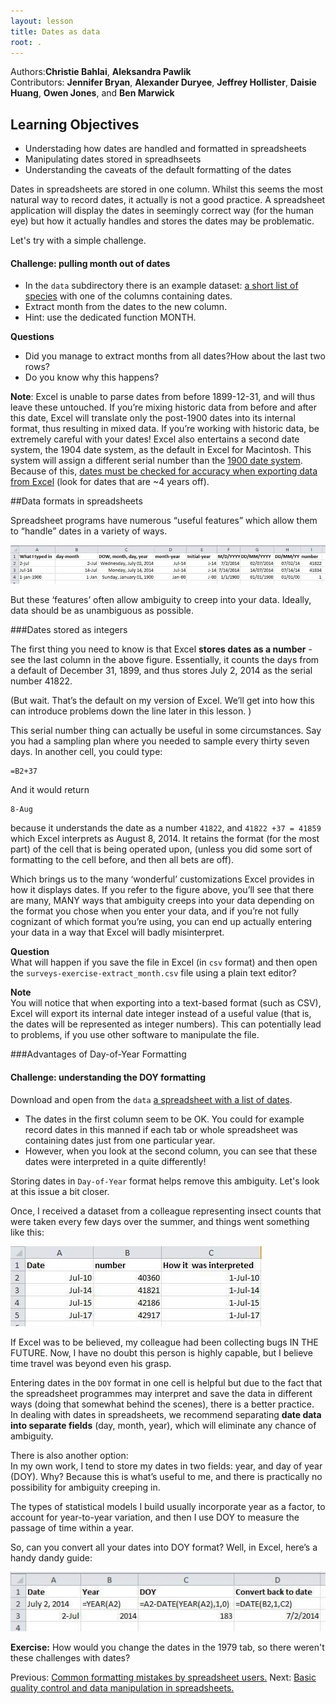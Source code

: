```yaml
---
layout: lesson
title: Dates as data
root: .
---
```


Authors:**Christie Bahlai**, **Aleksandra Pawlik**<br>
Contributors: **Jennifer Bryan**, **Alexander Duryee**, **Jeffrey Hollister**, **Daisie Huang**, **Owen Jones**, and
**Ben Marwick**

## Learning Objectives 

* Understading how dates are handled and formatted in spreadsheets
* Manipulating dates stored in spreadhseets
* Understanding the caveats of the default formatting of the dates

Dates in spreadsheets are stored in one column. Whilst this seems the most natural way to record dates, it actually is not a good practice. A spreadsheet application will display the dates in seemingly correct way (for the human eye) but how it actually handles and stores the dates may be problematic.

Let's try with a simple challenge.

#### Challenge: pulling month out of dates ####

+   In the `data` subdirectory there is an example dataset:  [a short list of species](../../../data/biology/surveys-exercise-extract_month.csv) with one of the columns containing dates. 
+   Extract month from the dates to the new column.
+   Hint: use the dedicated function MONTH.

**Questions**  

* Did you manage to extract months from all dates?How about the last two rows?   
* Do you know why this happens?

**Note**: Excel is unable to parse dates from before 1899-12-31, and will thus leave these untouched.  If you’re mixing historic data from before and after this date, Excel will translate only the post-1900 dates into its internal format, thus resulting in mixed data.  If you’re working with historic data, be extremely careful with your dates!
Excel also entertains a second date system, the 1904 date system, as the default in Excel for Macintosh. This system will assign a different serial number than the [1900 date system](https://support.microsoft.com/kb/180162). Because of this, [dates must be checked for accuracy when exporting data from Excel](http://datapub.cdlib.org/2014/04/10/abandon-all-hope-ye-who-enter-dates-in-excel/) (look for dates that are ~4 years off). 


##Data formats in spreadsheets

Spreadsheet programs have numerous “useful features” which allow them to “handle” dates in a variety of ways.

![Many formats, many ambiguities](fig/5_excel_dates_1.jpg)

But these ‘features’ often allow ambiguity to creep into your data. Ideally, data should be as unambiguous as possible. 

###Dates stored as integers

The first thing you need to know is that Excel **stores dates as a number** - see the last column in the above figure. Essentially, it counts the days from a default of December 31, 1899, and thus stores July 2, 2014 as  the serial number 41822.

(But wait. That’s the default on my version of Excel. We’ll get into how this can introduce problems down the line later in this lesson. )

This serial number thing can actually be useful in some circumstances. Say you had a sampling plan where you needed to sample every thirty seven days. In another cell, you could type:
    
    =B2+37
    
And it would return

    8-Aug

because it understands the date as a number `41822`, and `41822 +37 = 41859` which Excel interprets as August 8, 2014. It retains the format (for the most part) of the cell that is being operated upon, (unless you did some sort of formatting to the cell before, and then all bets are off).

Which brings us to the many ‘wonderful’ customizations Excel provides in how it displays dates. If you refer to the figure above, you’ll see that there are many, MANY ways that ambiguity creeps into your data depending on the format you chose when you enter your data, and if you’re not fully cognizant of which format you’re using, you can end up actually entering your data in a way that Excel will badly misinterpret. 

**Question**  
What will happen if you save the file in Excel (in `csv` format) and then open the `surveys-exercise-extract_month.csv` file using a plain text editor? 

**Note**  
You will notice that when exporting into a text-based format (such as CSV), Excel will export its internal date integer instead of a useful value (that is, the dates will be represented as integer numbers). This can potentially lead to problems, if you use other software to manipulate the file.

###Advantages of Day-of-Year Formatting

#### Challenge: understanding the DOY formatting ####

Download and open from the `data` [a spreadsheet with a list of dates](../../../data/biology/date-doy-exercise.xls).  

+ The dates in the first column seem to be OK. You could for example record dates in this manned if each tab or whole spreadsheet was containing dates just from one particular year.
+ However, when you look at the second column, you can see that these dates were interpreted in a quite differently!

Storing dates in `Day-of-Year` format helps remove this ambiguity. Let's look at this issue a bit closer.

Once, I received a dataset from a colleague representing insect counts that were taken every few days over the summer, and things went something like this:

![So, so ambiguous, it's even confusing Excel](fig/6_excel_dates_2.jpg)


If Excel was to be believed, my colleague had been collecting bugs IN THE FUTURE. Now, I have no doubt this person is highly capable, but I believe time travel was beyond even his grasp.

Entering dates in the `DOY` format in one cell is helpful but due to the fact that the spreadsheet programmes may interpret and save the data in different ways (doing that somewhat behind the scenes), there is a better practice.  
In dealing with dates in spreadsheets, we recommend separating **date data into separate fields** (day, month, year), which will eliminate any chance of ambiguity. 

There is also another option:  
In my own work, I tend to store my dates in two fields: year, and day of year (DOY). Why? Because this is what’s useful to me, and there is practically no possibility for ambiguity creeping in.

The types of statistical models I build usually incorporate year as a factor, to account for year-to-year variation, and then I use DOY to measure the passage of time within a year. 

So, can you convert all your dates into DOY format? Well, in Excel, here’s a handy dandy guide:

![Kill that ambiguity before it bites you!](fig/7_excel_dates_3.jpg)


**Exercise:** How would you change the dates in the 1979 tab, so there weren't these
challenges with dates?


Previous: [Common formatting mistakes by spreadsheet users.](02-common-mistakes.html) Next: [Basic quality control and data manipulation in spreadsheets.](04-quality-control.html)
